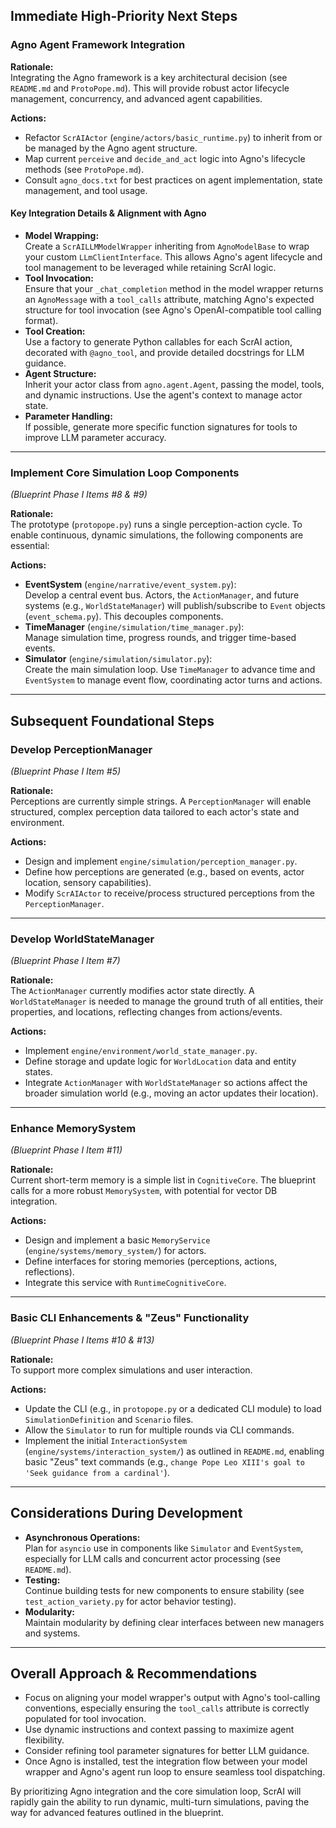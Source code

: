 ## Immediate High-Priority Next Steps

### Agno Agent Framework Integration

**Rationale:**  
Integrating the Agno framework is a key architectural decision (see `README.md` and `ProtoPope.md`). This will provide robust actor lifecycle management, concurrency, and advanced agent capabilities.

**Actions:**
- Refactor `ScrAIActor` (`engine/actors/basic_runtime.py`) to inherit from or be managed by the Agno agent structure.
- Map current `perceive` and `decide_and_act` logic into Agno's lifecycle methods (see `ProtoPope.md`).
- Consult `agno_docs.txt` for best practices on agent implementation, state management, and tool usage.

#### Key Integration Details & Alignment with Agno

- **Model Wrapping:**  
    Create a `ScrAILLMModelWrapper` inheriting from `AgnoModelBase` to wrap your custom `LLmClientInterface`. This allows Agno's agent lifecycle and tool management to be leveraged while retaining ScrAI logic.
- **Tool Invocation:**  
    Ensure that your `_chat_completion` method in the model wrapper returns an `AgnoMessage` with a `tool_calls` attribute, matching Agno's expected structure for tool invocation (see Agno's OpenAI-compatible tool calling format).
- **Tool Creation:**  
    Use a factory to generate Python callables for each ScrAI action, decorated with `@agno_tool`, and provide detailed docstrings for LLM guidance.
- **Agent Structure:**  
    Inherit your actor class from `agno.agent.Agent`, passing the model, tools, and dynamic instructions. Use the agent's context to manage actor state.
- **Parameter Handling:**  
    If possible, generate more specific function signatures for tools to improve LLM parameter accuracy.

---

### Implement Core Simulation Loop Components  
*(Blueprint Phase I Items #8 & #9)*

**Rationale:**  
The prototype (`protopope.py`) runs a single perception-action cycle. To enable continuous, dynamic simulations, the following components are essential:

**Actions:**
- **EventSystem** (`engine/narrative/event_system.py`):  
        Develop a central event bus. Actors, the `ActionManager`, and future systems (e.g., `WorldStateManager`) will publish/subscribe to `Event` objects (`event_schema.py`). This decouples components.
- **TimeManager** (`engine/simulation/time_manager.py`):  
        Manage simulation time, progress rounds, and trigger time-based events.
- **Simulator** (`engine/simulation/simulator.py`):  
        Create the main simulation loop. Use `TimeManager` to advance time and `EventSystem` to manage event flow, coordinating actor turns and actions.

---

## Subsequent Foundational Steps

### Develop PerceptionManager  
*(Blueprint Phase I Item #5)*

**Rationale:**  
Perceptions are currently simple strings. A `PerceptionManager` will enable structured, complex perception data tailored to each actor's state and environment.

**Actions:**
- Design and implement `engine/simulation/perception_manager.py`.
- Define how perceptions are generated (e.g., based on events, actor location, sensory capabilities).
- Modify `ScrAIActor` to receive/process structured perceptions from the `PerceptionManager`.

---

### Develop WorldStateManager  
*(Blueprint Phase I Item #7)*

**Rationale:**  
The `ActionManager` currently modifies actor state directly. A `WorldStateManager` is needed to manage the ground truth of all entities, their properties, and locations, reflecting changes from actions/events.

**Actions:**
- Implement `engine/environment/world_state_manager.py`.
- Define storage and update logic for `WorldLocation` data and entity states.
- Integrate `ActionManager` with `WorldStateManager` so actions affect the broader simulation world (e.g., moving an actor updates their location).

---

### Enhance MemorySystem  
*(Blueprint Phase I Item #11)*

**Rationale:**  
Current short-term memory is a simple list in `CognitiveCore`. The blueprint calls for a more robust `MemorySystem`, with potential for vector DB integration.

**Actions:**
- Design and implement a basic `MemoryService` (`engine/systems/memory_system/`) for actors.
- Define interfaces for storing memories (perceptions, actions, reflections).
- Integrate this service with `RuntimeCognitiveCore`.

---

### Basic CLI Enhancements & "Zeus" Functionality  
*(Blueprint Phase I Items #10 & #13)*

**Rationale:**  
To support more complex simulations and user interaction.

**Actions:**
- Update the CLI (e.g., in `protopope.py` or a dedicated CLI module) to load `SimulationDefinition` and `Scenario` files.
- Allow the `Simulator` to run for multiple rounds via CLI commands.
- Implement the initial `InteractionSystem` (`engine/systems/interaction_system/`) as outlined in `README.md`, enabling basic "Zeus" text commands (e.g., `change Pope Leo XIII's goal to 'Seek guidance from a cardinal'`).

---

## Considerations During Development

- **Asynchronous Operations:**  
        Plan for `asyncio` use in components like `Simulator` and `EventSystem`, especially for LLM calls and concurrent actor processing (see `README.md`).
- **Testing:**  
        Continue building tests for new components to ensure stability (see `test_action_variety.py` for actor behavior testing).
- **Modularity:**  
        Maintain modularity by defining clear interfaces between new managers and systems.

---

## Overall Approach & Recommendations

- Focus on aligning your model wrapper's output with Agno's tool-calling conventions, especially ensuring the `tool_calls` attribute is correctly populated for tool invocation.
- Use dynamic instructions and context passing to maximize agent flexibility.
- Consider refining tool parameter signatures for better LLM guidance.
- Once Agno is installed, test the integration flow between your model wrapper and Agno's agent run loop to ensure seamless tool dispatching.

By prioritizing Agno integration and the core simulation loop, ScrAI will rapidly gain the ability to run dynamic, multi-turn simulations, paving the way for advanced features outlined in the blueprint.
